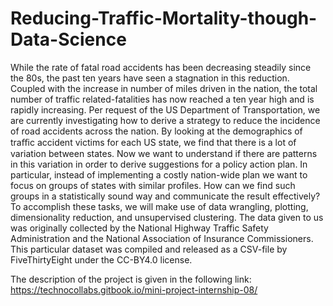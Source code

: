 # Reducing-Traffic-Mortality-though-Data-Science
While the rate of fatal road accidents has been decreasing steadily since the 80s, the past ten years have seen a stagnation in this reduction. Coupled with the increase in number of miles driven in the nation, the total number of traffic related-fatalities has now reached a ten year high and is rapidly increasing.  Per request of the US Department of Transportation, we are currently investigating how to derive a strategy to reduce the incidence of road accidents across the nation. By looking at the demographics of traﬃc accident victims for each US state, we find that there is a lot of variation between states. Now we want to understand if there are patterns in this variation in order to derive suggestions for a policy action plan. In particular, instead of implementing a costly nation-wide plan we want to focus on groups of states with similar profiles. How can we find such groups in a statistically sound way and communicate the result effectively?  To accomplish these tasks, we will make use of data wrangling, plotting, dimensionality reduction, and unsupervised clustering.  The data given to us was originally collected by the National Highway Traffic Safety Administration and the National Association of Insurance Commissioners. This particular dataset was compiled and released as a CSV-file by FiveThirtyEight under the CC-BY4.0 license.

The description of the project is given in the following link:
https://technocollabs.gitbook.io/mini-project-internship-08/
